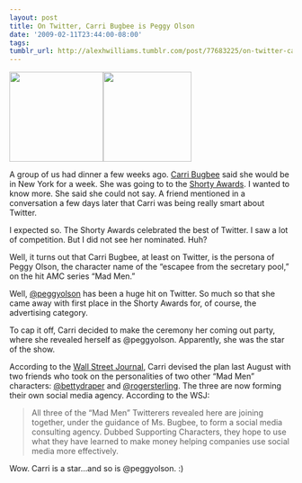 ```yaml
---
layout: post
title: On Twitter, Carri Bugbee is Peggy Olson
date: '2009-02-11T23:44:00-08:00'
tags: 
tumblr_url: http://alexhwilliams.tumblr.com/post/77683225/on-twitter-carri-bugbee-is-peggy-olson
---
```

<p><img src="http://s3.amazonaws.com/twitter_production/profile_images/68922569/Bugbee_headshot_square.jpg" height="160" width="167"/><img src="http://s3.amazonaws.com/twitter_production/profile_images/67585648/Peggy_headshot_lighter.jpg" height="160" width="157"/></p>
<p>A group of us had dinner a few weeks ago. <a href="http://chi.mp/s/carribugbee.mp">Carri Bugbee</a> said she would be in New York for a week. She was going to to the <a href="http://shortyawards.com/">Shorty Awards</a>. I wanted to know more. She said she could not say. A friend mentioned in a conversation a few days later that Carri was being really smart about Twitter.</p>
<p>I expected so. The Shorty Awards celebrated the best of Twitter. I saw a lot of competition. But I did not see her nominated. Huh?</p>
<p>Well, it turns out that Carri Bugbee, at least on Twitter, is the persona of Peggy Olson, the character name of the &#8220;escapee from the secretary pool,&#8221; on the hit AMC series &#8220;Mad Men.&#8221;</p>
<p>Well, <a href="http://twitter.com/peggyolson">@peggyolson</a> has been a huge hit on Twitter. So much so that she came away with first place in the Shorty Awards for, of course, the advertising category.</p>
<p>To cap it off, Carri decided to make the ceremony her coming out party, where she revealed herself as @peggyolson. Apparently, she was the star of the show.</p>
<p>According to the <a href="http://online.wsj.com/article/SB123439568330074869.html?mod=article-outset-box#project%3DSLIDESHOW08%26s%3DSB123438761056974359%26articleTabs%3Dslideshow">Wall Street Journal</a>, Carri devised the plan last August with two friends who took on the personalities of two other &#8220;Mad Men&#8221; characters: <a href="http://twitter.com/bettydraper">@bettydraper</a> and <a href="http://www.twitter.com/rogersterling">@rogersterling</a>. The three are now forming their own social media agency. According to the WSJ:</p>
<blockquote>
<p>All three of the &#8220;Mad Men&#8221; Twitterers revealed here are joining together, under the guidance of Ms. Bugbee, to form a social media consulting agency. Dubbed Supporting Characters, they hope to use what they have learned to make money helping companies use social media more effectively.</p>
</blockquote>
<p>Wow. Carri is a star&#8230;and so is @peggyolson. :)</p>
